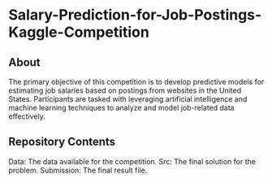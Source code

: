 # Salary-Prediction-for-Job-Postings-Kaggle-Competition



## About



The primary objective of this competition is to develop predictive models for estimating job salaries based on postings from websites in the United States. Participants are tasked with leveraging artificial intelligence and machine learning techniques to analyze and model job-related data effectively.




## Repository Contents


Data: The data available for the competition.
Src: The final solution for the problem.
Submission: The final result file.

 
 
